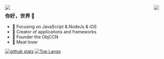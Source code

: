 <img align="right" src="https://github-readme-stats.vercel.app/api?username=iafine&show_icons=true&icon_color=CE1D2D&text_color=718096&bg_color=00000000&hide_title=true&hide_border=true&count_private=true" />

<img align="left" src="https://github.com/iafine/github-readme-stats" />

### 你好，世界 👋

- :orange_book: Focusing on JavaScript & NodeJs & iOS
- :hammer: Creator of applications and frameworks
- :ram: Founder the ObjCCN
- :meat_on_bone: Meat lover


[![github stats](https://github-readme-stats.vercel.app/api?username=iafine&show_icons=true&icon_color=CE1D2D&text_color=718096&bg_color=00000000&hide_title=true&hide_border=true&count_private=true)](https://github.com/iafine)
 [![Top Langs](https://github-readme-stats.vercel.app/api/top-langs/?username=iafine&count_private=true)](https://github.com/iafine/github-readme-stats)
